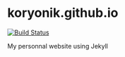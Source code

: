 koryonik.github.io
==================

[![Build Status](https://travis-ci.org/koryonik/koryonik.github.io.svg?branch=master)](https://travis-ci.org/koryonik/koryonik.github.io)

My personnal website using Jekyll

